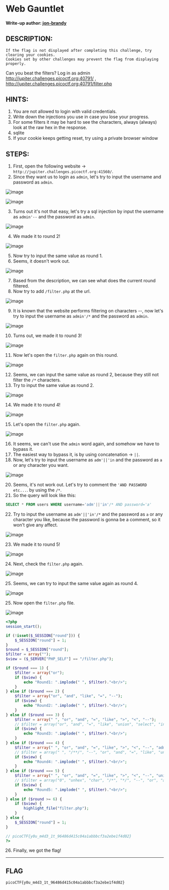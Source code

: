 # Web Gauntlet
#### Write-up author: [jon-brandy](https://github.com/jon-brandy)
## DESCRIPTION:
```
If the flag is not displayed after completing this challenge, try clearing your cookies. 
Cookies set by other challenges may prevent the flag from displaying properly.
```
Can you beat the filters? 
Log in as admin 
http://jupiter.challenges.picoctf.org:40791/ ,
http://jupiter.challenges.picoctf.org:40791/filter.php

## HINTS:
1. You are not allowed to login with valid credentials.
2. Write down the injections you use in case you lose your progress.
3. For some filters it may be hard to see the characters, always (always) look at the raw hex in the response.
4. sqlite
5. If your cookie keeps getting reset, try using a private browser window
## STEPS:
1. First, open the following website -> `http://jupiter.challenges.picoctf.org:41560/`.
2. Since they want us to login as `admin`, let's try to input the username and password as `admin`.

![image](https://user-images.githubusercontent.com/70703371/176408595-b96597a4-09a2-4b90-aad6-f87face817f1.png)

![image](https://user-images.githubusercontent.com/70703371/176408854-7cd077d8-e6a5-4aa1-9d32-c897ef65c0d7.png)


3. Turns out it's not that easy, let's try a sql injection by input the username as `admin'--` and the password as `admin`.

![image](https://user-images.githubusercontent.com/70703371/176409046-6abd6cfe-154a-4725-a64d-1c6f6bb2922f.png)

4.  We made it to round 2!

![image](https://user-images.githubusercontent.com/70703371/176409280-f10ff36b-b297-4806-9752-add54742e738.png)

5. Now try to input the same value as round 1.
6. Seems, it doesn't work out.

![image](https://user-images.githubusercontent.com/70703371/176409444-d6522ed4-2a8a-4fe5-871d-84d0133ef92e.png)

7. Based from the description, we can see what does the current round filtered.
8. Now try to add `/filter.php` at the url.

![image](https://user-images.githubusercontent.com/70703371/176409909-154b6d44-b621-426e-b714-cfb47b499011.png)

9. It is known that the website performs filtering on characters --, now let's try to input the username as `admin'/*` and the password as `admin`.

![image](https://user-images.githubusercontent.com/70703371/176410422-e4beef49-ae1e-4014-8ec9-28045f5da34a.png)

10. Turns out, we made it to round 3!

![image](https://user-images.githubusercontent.com/70703371/176410508-37423346-e290-46b4-b2f1-254d9ddcfbdb.png)

11. Now let's open the `filter.php` again on this round.

![image](https://user-images.githubusercontent.com/70703371/176410667-a8d16926-642e-4c50-8e35-1ad7e0af5210.png)

12. Seems, we can input the same value as round 2, because they still not filter the `/*` characters.
13. Try to input the same value as round 2.

![image](https://user-images.githubusercontent.com/70703371/176410950-88aa9a89-35f0-4fd4-8680-10750fa3a435.png)

14. We made it to round 4!

![image](https://user-images.githubusercontent.com/70703371/176411053-ed3ec962-353e-425f-9c34-c3b10ca58875.png)

15. Let's open the `filter.php` again.

![image](https://user-images.githubusercontent.com/70703371/176411229-90181f1b-5e03-491d-a96a-de2a595de67f.png)

16. It seems, we can't use the `admin` word again, and somehow we have to bypass it.
17. The easiest way to bypass it, is by using concatenation -> `||`.
18. Now, let's try to input the username as `adm'||'in` and the password as `a` or any character you want.

![image](https://user-images.githubusercontent.com/70703371/176411944-443880b1-3177-432a-bb85-7eb57d240646.png)

20. Seems, it's not work out. Let's try to comment the `'AND PASSWORD etc...`. by using the `/*`.
21. So the query will look like this:

```sql
SELECT * FROM users WHERE username='adm'||'in'/* AND password='a'
```

22. Try to input the username as `adm'||'in'/*` and the password as `a` or any character you like, because the password is gonna be a comment, so it won't give any affect.

![image](https://user-images.githubusercontent.com/70703371/176412629-2d9996ed-4658-41a0-bfda-b08dfd49c66d.png)

23. We made it to round 5!

![image](https://user-images.githubusercontent.com/70703371/176412961-fd4d42a2-b206-4b35-ad72-2a09abb0d7b2.png)

24. Next, check the `filter.php` again.

![image](https://user-images.githubusercontent.com/70703371/176413612-fe218b7e-c7b7-4bf5-b7bc-7f2e5d1963b3.png)

25. Seems, we can try to input the same value again as round 4.

![image](https://user-images.githubusercontent.com/70703371/176413761-46a00385-85b8-4a12-9bc8-c1f4c7a84125.png)

25. Now open the `filter.php` file.

![image](https://user-images.githubusercontent.com/70703371/176413881-37024471-fece-4c66-ae48-4e51b7dc261c.png)

```php
<?php
session_start();

if (!isset($_SESSION["round"])) {
    $_SESSION["round"] = 1;
}
$round = $_SESSION["round"];
$filter = array("");
$view = ($_SERVER["PHP_SELF"] == "/filter.php");

if ($round === 1) {
    $filter = array("or");
    if ($view) {
        echo "Round1: ".implode(" ", $filter)."<br/>";
    }
} else if ($round === 2) {
    $filter = array("or", "and", "like", "=", "--");
    if ($view) {
        echo "Round2: ".implode(" ", $filter)."<br/>";
    }
} else if ($round === 3) {
    $filter = array(" ", "or", "and", "=", "like", ">", "<", "--");
    // $filter = array("or", "and", "=", "like", "union", "select", "insert", "delete", "if", "else", "true", "false", "admin");
    if ($view) {
        echo "Round3: ".implode(" ", $filter)."<br/>";
    }
} else if ($round === 4) {
    $filter = array(" ", "or", "and", "=", "like", ">", "<", "--", "admin");
    // $filter = array(" ", "/**/", "--", "or", "and", "=", "like", "union", "select", "insert", "delete", "if", "else", "true", "false", "admin");
    if ($view) {
        echo "Round4: ".implode(" ", $filter)."<br/>";
    }
} else if ($round === 5) {
    $filter = array(" ", "or", "and", "=", "like", ">", "<", "--", "union", "admin");
    // $filter = array("0", "unhex", "char", "/*", "*/", "--", "or", "and", "=", "like", "union", "select", "insert", "delete", "if", "else", "true", "false", "admin");
    if ($view) {
        echo "Round5: ".implode(" ", $filter)."<br/>";
    }
} else if ($round >= 6) {
    if ($view) {
        highlight_file("filter.php");
    }
} else {
    $_SESSION["round"] = 1;
}

// picoCTF{y0u_m4d3_1t_96486d415c04a1abbbcf3a2ebe1f4d02}
?>
```

26. Finally, we got the flag!

---
## FLAG
```
picoCTF{y0u_m4d3_1t_96486d415c04a1abbbcf3a2ebe1f4d02}
```



